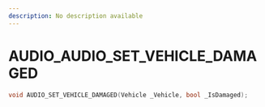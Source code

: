 ```yaml
---
description: No description available 
---
```


# AUDIO\_AUDIO_SET_VEHICLE_DAMAGED

```cpp
void AUDIO_SET_VEHICLE_DAMAGED(Vehicle _Vehicle, bool _IsDamaged);
```